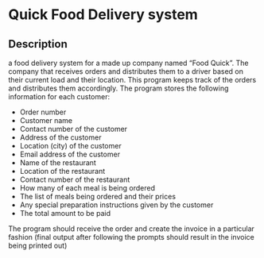 # Quick Food Delivery system

## Description
a food delivery system for a made up company named “Food Quick”.
The company that receives orders and distributes them to a driver based on their current load and their location. This program keeps track of the orders and distributes them accordingly.
The program stores the following information for each customer:
  - Order number
  - Customer name
  - Contact number of the customer
  - Address of the customer
  - Location (city) of the customer
  - Email address of the customer
  - Name of the restaurant
  - Location of the restaurant
  - Contact number of the restaurant
  - How many of each meal is being ordered
  - The list of meals being ordered and their prices
  - Any special preparation instructions given by the customer
  - The total amount to be paid
  
The program should receive the order and create the invoice in a particular fashion
(final output after following the prompts should result in the invoice being printed out)

